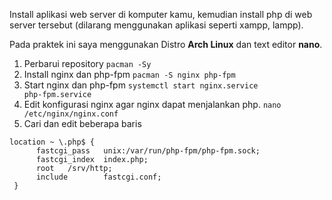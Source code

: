 Install aplikasi web server di komputer kamu, kemudian install php di web server tersebut (dilarang menggunakan aplikasi seperti xampp, lampp).

Pada praktek ini saya menggunakan Distro **Arch Linux** dan text editor **nano**.

1. Perbarui repository
<code>pacman -Sy</code>
2. Install nginx dan php-fpm
<code>pacman -S nginx php-fpm</code>
3. Start nginx dan php-fpm
<code>systemctl start nginx.service php-fpm.service</code>
4. Edit konfigurasi nginx agar nginx dapat menjalankan php.
<code>nano /etc/nginx/nginx.conf</code>
5. Cari dan edit beberapa baris
```
location ~ \.php$ {
      fastcgi_pass   unix:/var/run/php-fpm/php-fpm.sock;
      fastcgi_index  index.php;
      root   /srv/http;
      include        fastcgi.conf;
 }
```